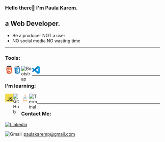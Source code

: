 ### Hello there👋 I'm Paula Karem.

## a Web Developer.
- Be a producer NOT a user
- NO social media NO wasting time
<!--
**Paula-Karem/Paula-Karem** is a ✨ _special_ ✨ repository because its `README.md` (this file) appears on your GitHub profile.

Here are some ideas to get you started:

- 🔭 I’m currently working on ...
- 🌱 I’m currently learning ...
- 👯 I’m looking to collaborate on ...
- 🤔 I’m looking for help with ...
- 💬 Ask me about ...
- 📫 How to reach me: ...
- 😄 Pronouns: ...
- ⚡ Fun fact: ...
-->
---
### Tools:

<img align="left" alt="HTML" width="26px" src="https://raw.githubusercontent.com/github/explore/80688e429a7d4ef2fca1e82350fe8e3517d3494d/topics/html/html.png"/>

<img align="left" alt="CSS" width="26px" src="https://raw.githubusercontent.com/github/explore/80688e429a7d4ef2fca1e82350fe8e3517d3494d/topics/css/css.png"/>

<img align="left" alt="Bootstrap" width="36px" src="https://getbootstrap.com/docs/5.2/assets/brand/bootstrap-logo-shadow.png"/>

<img align="left" alt="Visual Studio Code" width="26px" src="https://raw.githubusercontent.com/github/explore/80688e429a7d4ef2fca1e82350fe8e3517d3494d/topics/visual-studio-code/visual-studio-code.png"/>

<br>

---

### I'm learning:

<img align="left" alt="JS" width="26px" src="https://raw.githubusercontent.com/github/explore/80688e429a7d4ef2fca1e82350fe8e3517d3494d/topics/javascript/javascript.png"/>

<img align="left" alt="GitHub" width="26px" src="https://iconape.com/wp-content/files/ia/122232/png/Cib-github__CoreUI_Icons_v1.0.0_.png"/>

<img align="left" alt="Java" width="26px" src="https://raw.githubusercontent.com/github/explore/80688e429a7d4ef2fca1e82350fe8e3517d3494d/topics/java/java.png"/>

<img align="left" alt="Terminal" width="26px" src="https://camo.githubusercontent.com/51c97ec016ee6750482dae6b09593143281352964ca0d9dbcbda5c6950639194/68747470733a2f2f7777772e6b696e64706e672e636f6d2f706963632f6d2f3135332d313533383031385f7465726d696e616c2d69636f6e2d68642d706e672d646f776e6c6f61642e706e67"/>

<br>

---

### Contact Me:

<a href="https://www.linkedin.com/in/paula-karem">
<img alt="Linkedin" width="22px" src="https://cdn.jsdelivr.net/npm/simple-icons@v3/icons/linkedin.svg"/>
</a>

<br>

<img align="left" alt="Gmail" width="60px" src="https://ssl.gstatic.com/ui/v1/icons/mail/rfr/logo_gmail_lockup_dark_1x_r2.png"/> paulakaremp@gmail.com